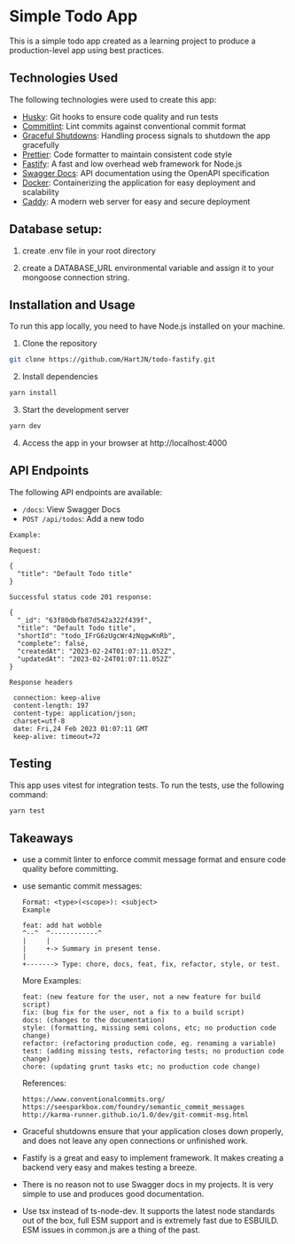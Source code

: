 # Simple Todo App

This is a simple todo app created as a learning project to produce a production-level app using best practices.

## Technologies Used

The following technologies were used to create this app:

- [Husky](https://github.com/typicode/husky): Git hooks to ensure code quality and run tests
- [Commitlint](https://github.com/conventional-changelog/commitlint): Lint commits against conventional commit format
- [Graceful Shutdowns](https://nodejs.org/api/process.html#process_signal_events): Handling process signals to shutdown the app gracefully
- [Prettier](https://prettier.io/): Code formatter to maintain consistent code style
- [Fastify](https://www.fastify.io/): A fast and low overhead web framework for Node.js
- [Swagger Docs](https://swagger.io/docs/specification/about/): API documentation using the OpenAPI specification
- [Docker](https://www.docker.com/): Containerizing the application for easy deployment and scalability
- [Caddy](https://caddyserver.com/): A modern web server for easy and secure deployment

## Database setup:

1.  create .env file in your root directory

2.  create a DATABASE_URL environmental variable and assign it to your mongoose connection string.

## Installation and Usage

To run this app locally, you need to have Node.js installed on your machine.

1. Clone the repository

```bash
git clone https://github.com/HartJN/todo-fastify.git
```

2. Install dependencies

```bash
yarn install
```

3. Start the development server

```bash
yarn dev
```

4. Access the app in your browser at http://localhost:4000

## API Endpoints

The following API endpoints are available:

- `/docs`: View Swagger Docs
- `POST /api/todos`: Add a new todo

```
Example:

Request:

{
  "title": "Default Todo title"
}

Successful status code 201 response:

{
  "_id": "63f80dbfb87d542a322f439f",
  "title": "Default Todo title",
  "shortId": "todo_IFrG6zUgcWr4zNqgwKnRb",
  "complete": false,
  "createdAt": "2023-02-24T01:07:11.052Z",
  "updatedAt": "2023-02-24T01:07:11.052Z"
}

Response headers

 connection: keep-alive
 content-length: 197
 content-type: application/json;
 charset=utf-8
 date: Fri,24 Feb 2023 01:07:11 GMT
 keep-alive: timeout=72
```

## Testing

This app uses vitest for integration tests. To run the tests, use the following command:

```bash
yarn test
```

## Takeaways

- use a commit linter to enforce commit message format and ensure code quality before committing.

- use semantic commit messages:

      Format: <type>(<scope>): <subject>
      Example

      feat: add hat wobble
      ^--^  ^------------^
      |     |
      |     +-> Summary in present tense.
      |
      +-------> Type: chore, docs, feat, fix, refactor, style, or test.

  More Examples:

      feat: (new feature for the user, not a new feature for build script)
      fix: (bug fix for the user, not a fix to a build script)
      docs: (changes to the documentation)
      style: (formatting, missing semi colons, etc; no production code change)
      refactor: (refactoring production code, eg. renaming a variable)
      test: (adding missing tests, refactoring tests; no production code change)
      chore: (updating grunt tasks etc; no production code change)

  References:

      https://www.conventionalcommits.org/
      https://seesparkbox.com/foundry/semantic_commit_messages
      http://karma-runner.github.io/1.0/dev/git-commit-msg.html

- Graceful shutdowns ensure that your application closes down properly, and does not leave any open connections or unfinished work.

- Fastify is a great and easy to implement framework. It makes creating a backend very easy and makes testing a breeze.

- There is no reason not to use Swagger docs in my projects. It is very simple to use and produces good documentation.

- Use tsx instead of ts-node-dev. It supports the latest node standards out of the box, full ESM support and is extremely fast due to ESBUILD. ESM issues in common.js are a thing of the past.
